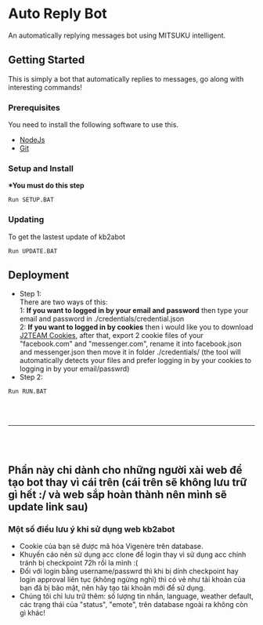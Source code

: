 # Auto Reply Bot

An automatically replying messages bot using MITSUKU intelligent.
## Getting Started

This is simply a bot that automatically replies to messages, go along with interesting commands!

### Prerequisites

You need to install the following software to use this.
* [NodeJs](https://nodejs.org/en/)
* [Git](https://git-scm.com/downloads)

### Setup and Install
<b>*You must do this step</b>
```
Run SETUP.BAT
```

### Updating
To get the lastest update of kb2abot
```
Run UPDATE.BAT
```

## Deployment
* Step 1: <br>
There are two ways of this:<br>
1: <b>If you want to logged in by your email and password</b> then type your email and password in ./credentials/credential.json<br>
2: <b>If you want to logged in by cookies</b> then i would like you to download [J2TEAM Cookies](https://chrome.google.com/webstore/detail/j2team-cookies/okpidcojinmlaakglciglbpcpajaibco), after that, export 2 cookie files of your "facebook.com" and "messenger.com", rename it into facebook.json and messenger.json then move it in folder ./credentials/ (the tool will automatically detects your files and prefer logging in by your cookies to logging in by your email/passwrd)
* Step 2:
```
Run RUN.BAT
```

<br><br>
<hr>
<br><br>

## Phần này chỉ dành cho những người xài web để tạo bot thay vì cái trên (cái trên sẽ không lưu trữ gì hết :/ và web sắp hoàn thành nên mình sẽ update link sau)
### Một số điều lưu ý khi sử dụng web kb2abot
* Cookie của bạn sẽ được mã hóa Vigenère trên database.
* Khuyến cáo nên sử dụng acc clone để login thay vì sử dụng acc chính tránh bị checkpoint 72h rồi la mình :(
* Đối với login bằng username/passwrd thì khi bị dính checkpoint hay login approval liên tục (không ngừng nghỉ) thì có vẻ như tài khoản của bạn đã bị bảo mật, nên hãy tạo tài khoản mới để sử dụng.
* Chúng tôi chỉ lưu trữ thêm: số lượng tin nhắn, language, weather default, các trạng thái của "status", "emote", trên database ngoài ra không còn gì khác!
